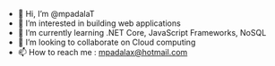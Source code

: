 - 👋 Hi, I’m @mpadalaT
- 👀 I’m interested in building web applications
- 🌱 I’m currently learning .NET Core, JavaScript Frameworks, NoSQL
- 💞️ I’m looking to collaborate on Cloud computing
- 📫 How to reach me : mpadalax@hotmail.com

<!---
mpadalaT/mpadalaT is a ✨ special ✨ repository because its `README.md` (this file) appears on your GitHub profile.
You can click the Preview link to take a look at your changes.
--->
